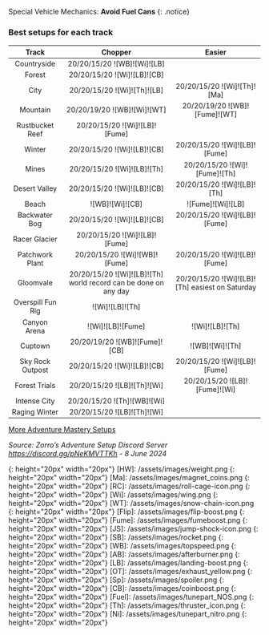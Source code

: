 Special Vehicle Mechanics: **Avoid Fuel Cans**
{: .notice}

### Best setups for each track

Track | Chopper | Easier
:--: | :--: | :--:
Countryside | 20/20/15/20 ![WB]![Wi]![LB] | 
Forest | 20/20/15/20 ![Wi]![LB]![CB] | 
City | 20/20/15/20 ![Wi]![Th]![LB] | 20/20/15/20 ![Wi]![Th]![Ma]
Mountain | 20/20/19/20 ![WB]![Wi]![WT] | 20/20/19/20 ![WB]![Fume]![WT]
Rustbucket Reef | 20/20/15/20 ![Wi]![LB]![Fume] | 
Winter | 20/20/15/20 ![Wi]![LB]![CB] | 20/20/15/20 ![Wi]![LB]![Fume]
Mines | 20/20/15/20 ![Wi]![LB]![Th] | 20/20/15/20 ![Wi]![Fume]![Th]
Desert Valley | 20/20/15/20 ![Wi]![LB]![CB] | 20/20/15/20 ![Wi]![LB]![Th]
Beach | ![WB]![Wi]![CB] | ![Fume]![Wi]![LB]
Backwater Bog | 20/20/15/20 ![Wi]![LB]![CB] | 20/20/15/20 ![Wi]![LB]![Fume]
Racer Glacier | 20/20/15/20 ![Wi]![LB]![Fume] | 
Patchwork Plant | 20/20/15/20 ![Wi]![WB]![Fume] | 20/20/15/20 ![Wi]![LB]![Fume]
Gloomvale | 20/20/15/20 ![Wi]![LB]![Th] world record can be done on any day | 20/20/15/20 ![Wi]![LB]![Th] easiest on Saturday
Overspill Fun Rig | ![Wi]![LB]![Th] | 
Canyon Arena | ![Wi]![LB]![Fume] | ![Wi]![LB]![Th]
Cuptown | 20/20/19/20 ![WB]![Fume]![CB] | ![WB]![Wi]![Th]
Sky Rock Outpost | 20/20/15/20 ![Wi]![LB]![CB] | 20/20/15/20 ![Wi]![LB]![Fume]
Forest Trials | 20/20/15/20 ![LB]![Th]![Wi] | 20/20/15/20 ![LB]![Fume]![Wi]
Intense City | 20/20/15/20 ![Th]![WB]![Wi] | 
Raging Winter | 20/20/15/20 ![LB]![Th]![Wi] | 

[More Adventure Mastery Setups](/info/#adventures)  

*Source: Zorro’s Adventure Setup Discord Server https://discord.gg/pNeKMVTTKh - 8 June 2024*

[AC]: /assets/images/aircontrol.png
{: height="20px" width="20px"}
[HW]: /assets/images/weight.png
{: height="20px" width="20px"}
[Ma]: /assets/images/magnet_coins.png
{: height="20px" width="20px"}
[RC]: /assets/images/roll-cage-icon.png
{: height="20px" width="20px"}
[Wi]: /assets/images/wing.png
{: height="20px" width="20px"}
[WT]: /assets/images/snow-chain-icon.png
{: height="20px" width="20px"}
[Flip]: /assets/images/flip-boost.png
{: height="20px" width="20px"}
[Fume]: /assets/images/fumeboost.png
{: height="20px" width="20px"}
[JS]: /assets/images/jump-shock-icon.png
{: height="20px" width="20px"}
[SB]: /assets/images/rocket.png
{: height="20px" width="20px"}
[WB]: /assets/images/topspeed.png
{: height="20px" width="20px"}
[AB]: /assets/images/afterburner.png
{: height="20px" width="20px"}
[LB]: /assets/images/landing-boost.png
{: height="20px" width="20px"}
[OT]: /assets/images/exhaust_yellow.png
{: height="20px" width="20px"}
[Sp]: /assets/images/spoiler.png
{: height="20px" width="20px"}
[CB]: /assets/images/coinboost.png
{: height="20px" width="20px"}
[Fuel]: /assets/images/tunepart_NOS.png
{: height="20px" width="20px"}
[Th]: /assets/images/thruster_icon.png
{: height="20px" width="20px"}
[Ni]: /assets/images/tunepart_nitro.png
{: height="20px" width="20px"}
